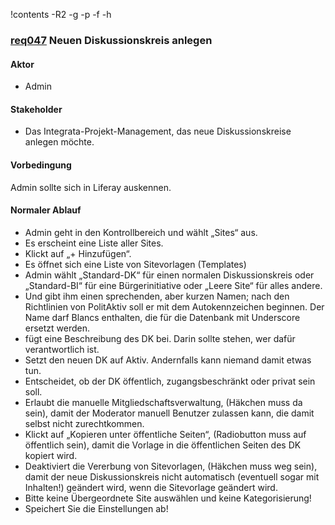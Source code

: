 !contents -R2 -g -p -f -h


### [req047](https://github.com/PolitAktiv/politaktiv-requirements/tree/master/de/requirements/req047/req047.md) Neuen Diskussionskreis anlegen

#### Aktor
 * Admin


#### Stakeholder
 * Das Integrata-Projekt-Management, das neue Diskussionskreise anlegen möchte.


#### Vorbedingung
Admin sollte sich in Liferay auskennen.


#### Normaler Ablauf
 * Admin geht in den Kontrollbereich und wählt „Sites“ aus.
 * Es erscheint eine Liste aller Sites.
 * Klickt auf „+ Hinzufügen“.
 * Es öffnet sich eine Liste von Sitevorlagen (Templates)
 * Admin wählt „Standard-DK“ für einen normalen Diskussionskreis oder „Standard-BI“ für eine Bürgerinitiative oder „Leere Site“ für alles andere.
 * Und gibt ihm einen sprechenden, aber kurzen Namen; nach den Richtlinien von PolitAktiv soll er mit dem Autokennzeichen beginnen. Der Name darf Blancs enthalten, die für die Datenbank mit Underscore ersetzt werden.
 * fügt eine Beschreibung des DK bei. Darin sollte stehen, wer dafür verantwortlich ist.
 * Setzt den neuen DK auf Aktiv. Andernfalls kann niemand damit etwas tun.
 * Entscheidet, ob der DK öffentlich, zugangsbeschränkt oder privat sein soll.
 * Erlaubt die manuelle Mitgliedschaftsverwaltung, (Häkchen muss da sein), damit der Moderator manuell Benutzer zulassen kann, die damit selbst nicht zurechtkommen.
 * Klickt auf „Kopieren unter öffentliche Seiten“, (Radiobutton muss auf öffentlich sein), damit die Vorlage in die öffentlichen Seiten des DK kopiert wird.
 * Deaktiviert die Vererbung von Sitevorlagen, (Häkchen muss weg sein), damit der neue Diskussionskreis nicht automatisch (eventuell sogar mit Inhalten!) geändert wird, wenn die Sitevorlage geändert wird.
 * Bitte keine Übergeordnete Site auswählen und keine Kategorisierung!
 * Speichert Sie die Einstellungen ab!

